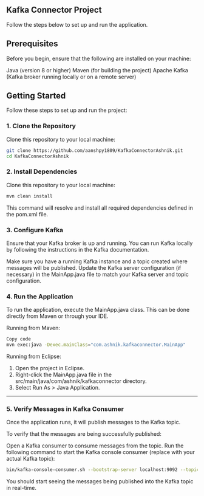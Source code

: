 ## Kafka Connector Project
Follow the steps below to set up and run the application.

## Prerequisites
Before you begin, ensure that the following are installed on your machine:

Java (version 8 or higher)
Maven (for building the project)
Apache Kafka (Kafka broker running locally or on a remote server)

## Getting Started
Follow these steps to set up and run the project:

### 1. Clone the Repository
Clone this repository to your local machine:
```bash
git clone https://github.com/aanshpy1809/KafkaConnectorAshnik.git
cd KafkaConnectorAshnik
```
### 2. Install Dependencies
Clone this repository to your local machine:
```bash
mvn clean install
```
This command will resolve and install all required dependencies defined in the pom.xml file.

### 3. Configure Kafka
Ensure that your Kafka broker is up and running. You can run Kafka locally by following the instructions in the Kafka documentation.

Make sure you have a running Kafka instance and a topic created where messages will be published.
Update the Kafka server configuration (if necessary) in the MainApp.java file to match your Kafka server and topic configuration.

### 4. Run the Application
To run the application, execute the MainApp.java class. This can be done directly from Maven or through your IDE.

Running from Maven:
```bash
Copy code
mvn exec:java -Dexec.mainClass="com.ashnik.kafkaconnector.MainApp"
```
Running from Eclipse:
1. Open the project in Eclipse.
2. Right-click the MainApp.java file in the src/main/java/com/ashnik/kafkaconnector directory.
3. Select Run As > Java Application.

---

### 5. Verify Messages in Kafka Consumer
Once the application runs, it will publish messages to the Kafka topic.

To verify that the messages are being successfully published:

Open a Kafka consumer to consume messages from the topic.
Run the following command to start the Kafka console consumer (replace <topic-name> with your actual Kafka topic):
```bash
bin/kafka-console-consumer.sh --bootstrap-server localhost:9092 --topic <topic-name> --from-beginning
```
You should start seeing the messages being published into the Kafka topic in real-time.
